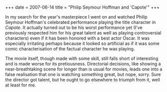 +++
date = 2007-06-14
title = "Philip Seymour Hoffman and 'Capote'"
+++

In my search for the year\'s masterpiece I went on and watched Philip
Seymour Hoffman\'s celebrated performance playing the title character in
*Capote*. It actually turned out to be his worst performance yet (I\'ve
previously respected him for his great talent as well as playing
controversial characters) even if it has been honored with a best actor
Oscar. It was especially irritating perhaps because it looked so
artificial as if it was some comic characterisation of the factual
character he was playing.

The movie itself, though made with some skill, still falls short of
interesting and is made worse for its pretiousness. Directorial
decisions, like showing a near-breathtaking scene for longer than is
usual for movies, leads one into a false realisation that one is
watching something great, but nope, sorry. Sure the director got talent,
but he ought to go elsewhere to triumph from it, well at least for me.
